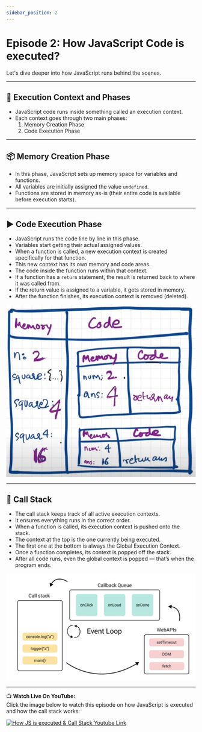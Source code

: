 ```yaml
---
sidebar_position: 2
---
```


# Episode 2: How JavaScript Code is executed?

Let's dive deeper into how JavaScript runs behind the scenes.

---

## 🧠 Execution Context and Phases
- JavaScript code runs inside something called an execution context.
- Each context goes through two main phases:
  1. Memory Creation Phase
  2. Code Execution Phase

---

## 📦 Memory Creation Phase
- In this phase, JavaScript sets up memory space for variables and functions.
- All variables are initially assigned the value `undefined`.
- Functions are stored in memory as-is (their entire code is available before execution starts).

---

## ▶️ Code Execution Phase
- JavaScript runs the code line by line in this phase.
- Variables start getting their actual assigned values.
- When a function is called, a new execution context is created specifically for that function.
- This new context has its own memory and code areas.
- The code inside the function runs within that context.
- If a function has a `return` statement, the result is returned back to where it was called from.
- If the return value is assigned to a variable, it gets stored in memory.
- After the function finishes, its execution context is removed (deleted).

![Execution Context Working](../../static/img/final_execution_context.jpg)

---
## 🧾 Call Stack
- The call stack keeps track of all active execution contexts.
- It ensures everything runs in the correct order.
- When a function is called, its execution context is pushed onto the stack.
- The context at the top is the one currently being executed.
- The first one at the bottom is always the Global Execution Context.
- Once a function completes, its context is popped off the stack.
- After all code runs, even the global context is popped — that’s when the program ends.

![Call Stack](../../static/img/call_stack.png)

---

📺 **Watch Live On YouTube:**  
Click the image below to watch this episode on how JavaScript is executed and how the call stack works:

[![How JS is executed & Call Stack Youtube Link](https://img.youtube.com/vi/iLWTnMzWtj4/0.jpg)](https://www.youtube.com/watch?v=iLWTnMzWtj4&t=1s&ab_channel=AkshaySaini)
